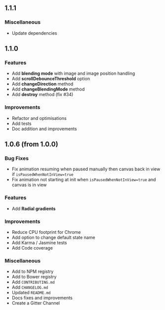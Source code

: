 ## 1.1.1

### Miscellaneous

- Update dependencies


## 1.1.0

### Features

- Add **blending mode** with image and image position handling
- Add **scrollDebounceThreshold** option
- Add **changeDirection** method
- Add **changeBlendingMode** method
- Add **destroy** method (fix #34)

### Improvements

- Refactor and optimisations
- Add tests
- Doc addition and improvements


## 1.0.6 (from 1.0.0)

### Bug Fixes

- Fix animation resuming when paused manually then canvas back in view if `isPausedWhenNotInView=true`
- Fix animation not starting at init when `isPausedWhenNotInView=true` and canvas is in view

### Features

- Add **Radial gradients**

### Improvements

- Reduce CPU footprint for Chrome
- Add option to change default state name
- Add Karma / Jasmine tests
- Add Code coverage

### Miscellaneous

- Add to NPM registry
- Add to Bower registry
- Add `CONTRIBUTING.md`
- Add `CHANGELOG.md`
- Updated `README.md`
- Docs fixes and improvements
- Create a Gitter Channel
